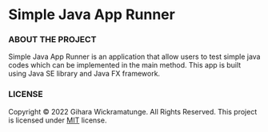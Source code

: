 # Simple Java App Runner

### ABOUT THE PROJECT
Simple Java App Runner is an application that allow users to test simple java codes which can be implemented in the main method. This app is built using Java SE library and Java FX framework.


### LICENSE
Copyright © 2022 Gihara Wickramatunge. All Rights Reserved.
This project is licensed under [MIT](LICENSE.txt) license.